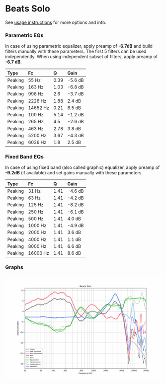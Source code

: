 # Beats Solo
See [usage instructions](https://github.com/jaakkopasanen/AutoEq#usage) for more options and info.

### Parametric EQs
In case of using parametric equalizer, apply preamp of **-6.7dB** and build filters manually
with these parameters. The first 5 filters can be used independently.
When using independent subset of filters, apply preamp of **-6.7 dB**.

| Type    | Fc       |    Q | Gain    |
|:--------|:---------|:-----|:--------|
| Peaking | 55 Hz    | 0.39 | -5.6 dB |
| Peaking | 163 Hz   | 1.03 | -6.8 dB |
| Peaking | 998 Hz   | 2.6  | -3.7 dB |
| Peaking | 2226 Hz  | 1.88 | 2.4 dB  |
| Peaking | 14652 Hz | 0.21 | 6.5 dB  |
| Peaking | 100 Hz   | 5.14 | -1.2 dB |
| Peaking | 265 Hz   | 4.5  | -2.6 dB |
| Peaking | 463 Hz   | 2.78 | 3.8 dB  |
| Peaking | 5200 Hz  | 3.67 | -4.3 dB |
| Peaking | 6036 Hz  | 1.8  | 2.5 dB  |

### Fixed Band EQs
In case of using fixed band (also called graphic) equalizer, apply preamp of **-9.2dB**
(if available) and set gains manually with these parameters.

| Type    | Fc       |    Q | Gain    |
|:--------|:---------|:-----|:--------|
| Peaking | 31 Hz    | 1.41 | -4.6 dB |
| Peaking | 63 Hz    | 1.41 | -4.2 dB |
| Peaking | 125 Hz   | 1.41 | -8.2 dB |
| Peaking | 250 Hz   | 1.41 | -6.1 dB |
| Peaking | 500 Hz   | 1.41 | 4.0 dB  |
| Peaking | 1000 Hz  | 1.41 | -4.9 dB |
| Peaking | 2000 Hz  | 1.41 | 3.6 dB  |
| Peaking | 4000 Hz  | 1.41 | 1.1 dB  |
| Peaking | 8000 Hz  | 1.41 | 6.6 dB  |
| Peaking | 16000 Hz | 1.41 | 8.6 dB  |

### Graphs
![](./Beats%20Solo.png)